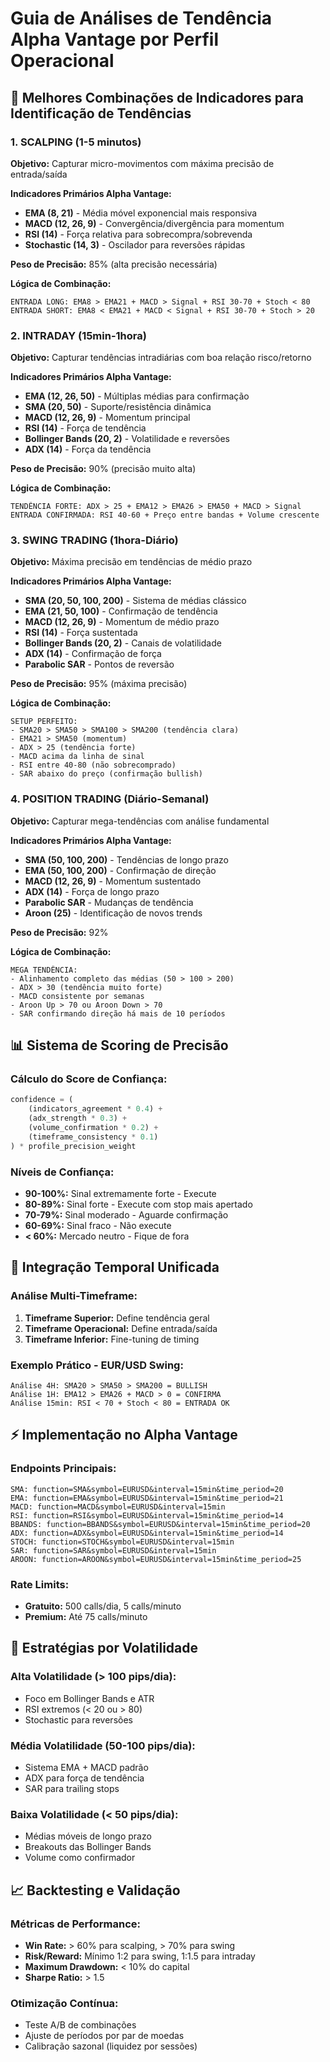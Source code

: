 # Guia de Análises de Tendência Alpha Vantage por Perfil Operacional

## 🎯 Melhores Combinações de Indicadores para Identificação de Tendências

### 1. SCALPING (1-5 minutos)
**Objetivo:** Capturar micro-movimentos com máxima precisão de entrada/saída

**Indicadores Primários Alpha Vantage:**
- **EMA (8, 21)** - Média móvel exponencial mais responsiva
- **MACD (12, 26, 9)** - Convergência/divergência para momentum
- **RSI (14)** - Força relativa para sobrecompra/sobrevenda
- **Stochastic (14, 3)** - Oscilador para reversões rápidas

**Peso de Precisão:** 85% (alta precisão necessária)

**Lógica de Combinação:**
```
ENTRADA LONG: EMA8 > EMA21 + MACD > Signal + RSI 30-70 + Stoch < 80
ENTRADA SHORT: EMA8 < EMA21 + MACD < Signal + RSI 30-70 + Stoch > 20
```

### 2. INTRADAY (15min-1hora)
**Objetivo:** Capturar tendências intradiárias com boa relação risco/retorno

**Indicadores Primários Alpha Vantage:**
- **EMA (12, 26, 50)** - Múltiplas médias para confirmação
- **SMA (20, 50)** - Suporte/resistência dinâmica  
- **MACD (12, 26, 9)** - Momentum principal
- **RSI (14)** - Força de tendência
- **Bollinger Bands (20, 2)** - Volatilidade e reversões
- **ADX (14)** - Força da tendência

**Peso de Precisão:** 90% (precisão muito alta)

**Lógica de Combinação:**
```
TENDÊNCIA FORTE: ADX > 25 + EMA12 > EMA26 > EMA50 + MACD > Signal
ENTRADA CONFIRMADA: RSI 40-60 + Preço entre bandas + Volume crescente
```

### 3. SWING TRADING (1hora-Diário)
**Objetivo:** Máxima precisão em tendências de médio prazo

**Indicadores Primários Alpha Vantage:**
- **SMA (20, 50, 100, 200)** - Sistema de médias clássico
- **EMA (21, 50, 100)** - Confirmação de tendência
- **MACD (12, 26, 9)** - Momentum de médio prazo
- **RSI (14)** - Força sustentada
- **Bollinger Bands (20, 2)** - Canais de volatilidade
- **ADX (14)** - Confirmação de força
- **Parabolic SAR** - Pontos de reversão

**Peso de Precisão:** 95% (máxima precisão)

**Lógica de Combinação:**
```
SETUP PERFEITO: 
- SMA20 > SMA50 > SMA100 > SMA200 (tendência clara)
- EMA21 > SMA50 (momentum)
- ADX > 25 (tendência forte)
- MACD acima da linha de sinal
- RSI entre 40-80 (não sobrecomprado)
- SAR abaixo do preço (confirmação bullish)
```

### 4. POSITION TRADING (Diário-Semanal)
**Objetivo:** Capturar mega-tendências com análise fundamental

**Indicadores Primários Alpha Vantage:**
- **SMA (50, 100, 200)** - Tendências de longo prazo
- **EMA (50, 100, 200)** - Confirmação de direção
- **MACD (12, 26, 9)** - Momentum sustentado
- **ADX (14)** - Força de longo prazo
- **Parabolic SAR** - Mudanças de tendência
- **Aroon (25)** - Identificação de novos trends

**Peso de Precisão:** 92%

**Lógica de Combinação:**
```
MEGA TENDÊNCIA:
- Alinhamento completo das médias (50 > 100 > 200)
- ADX > 30 (tendência muito forte)
- MACD consistente por semanas
- Aroon Up > 70 ou Aroon Down > 70
- SAR confirmando direção há mais de 10 períodos
```

## 📊 Sistema de Scoring de Precisão

### Cálculo do Score de Confiança:
```python
confidence = (
    (indicators_agreement * 0.4) +
    (adx_strength * 0.3) +
    (volume_confirmation * 0.2) +
    (timeframe_consistency * 0.1)
) * profile_precision_weight
```

### Níveis de Confiança:
- **90-100%:** Sinal extremamente forte - Execute
- **80-89%:** Sinal forte - Execute com stop mais apertado  
- **70-79%:** Sinal moderado - Aguarde confirmação
- **60-69%:** Sinal fraco - Não execute
- **< 60%:** Mercado neutro - Fique de fora

## 🔄 Integração Temporal Unificada

### Análise Multi-Timeframe:
1. **Timeframe Superior:** Define tendência geral
2. **Timeframe Operacional:** Define entrada/saída
3. **Timeframe Inferior:** Fine-tuning de timing

### Exemplo Prático - EUR/USD Swing:
```
Análise 4H: SMA20 > SMA50 > SMA200 = BULLISH
Análise 1H: EMA12 > EMA26 + MACD > 0 = CONFIRMA
Análise 15min: RSI < 70 + Stoch < 80 = ENTRADA OK
```

## ⚡ Implementação no Alpha Vantage

### Endpoints Principais:
```
SMA: function=SMA&symbol=EURUSD&interval=15min&time_period=20
EMA: function=EMA&symbol=EURUSD&interval=15min&time_period=21  
MACD: function=MACD&symbol=EURUSD&interval=15min
RSI: function=RSI&symbol=EURUSD&interval=15min&time_period=14
BBANDS: function=BBANDS&symbol=EURUSD&interval=15min&time_period=20
ADX: function=ADX&symbol=EURUSD&interval=15min&time_period=14
STOCH: function=STOCH&symbol=EURUSD&interval=15min
SAR: function=SAR&symbol=EURUSD&interval=15min
AROON: function=AROON&symbol=EURUSD&interval=15min&time_period=25
```

### Rate Limits:
- **Gratuito:** 500 calls/dia, 5 calls/minuto
- **Premium:** Até 75 calls/minuto

## 🎯 Estratégias por Volatilidade

### Alta Volatilidade (> 100 pips/dia):
- Foco em Bollinger Bands e ATR
- RSI extremos (< 20 ou > 80)
- Stochastic para reversões

### Média Volatilidade (50-100 pips/dia):
- Sistema EMA + MACD padrão
- ADX para força de tendência
- SAR para trailing stops

### Baixa Volatilidade (< 50 pips/dia):
- Médias móveis de longo prazo
- Breakouts das Bollinger Bands
- Volume como confirmador

## 📈 Backtesting e Validação

### Métricas de Performance:
- **Win Rate:** > 60% para scalping, > 70% para swing
- **Risk/Reward:** Mínimo 1:2 para swing, 1:1.5 para intraday
- **Maximum Drawdown:** < 10% do capital
- **Sharpe Ratio:** > 1.5

### Otimização Contínua:
- Teste A/B de combinações
- Ajuste de períodos por par de moedas
- Calibração sazonal (liquidez por sessões)